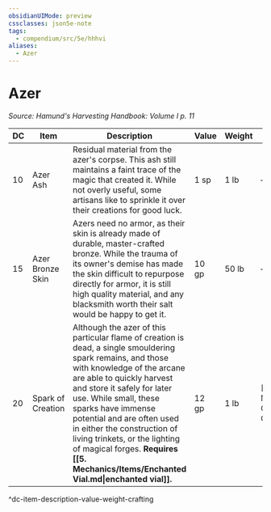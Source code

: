 ```yaml
---
obsidianUIMode: preview
cssclasses: json5e-note
tags:
  - compendium/src/5e/hhhvi
aliases:
  - Azer
---
```

# Azer
*Source: Hamund's Harvesting Handbook: Volume I p. 11* 

| DC | Item | Description | Value | Weight | Crafting |
|----|------|-------------|-------|--------|----------|
| 10 | Azer Ash | Residual material from the azer's corpse. This ash still maintains a faint trace of the magic that created it. While not overly useful, some artisans like to sprinkle it over their creations for good luck. | 1 sp | 1 lb | — |
| 15 | Azer Bronze Skin | Azers need no armor, as their skin is already made of durable, master-crafted bronze. While the trauma of its owner's demise has made the skin difficult to repurpose directly for armor, it is still high quality material, and any blacksmith worth their salt would be happy to get it. | 10 gp | 50 lb | — |
| 20 | Spark of Creation | Although the azer of this particular flame of creation is dead, a single smouldering spark remains, and those with knowledge of the arcane are able to quickly harvest and store it safely for later use. While small, these sparks have immense potential and are often used in either the construction of living trinkets, or the lighting of magical forges. **Requires [[5. Mechanics/Items/Enchanted Vial.md\|enchanted vial]].** | 12 gp | 1 lb | [[5. Mechanics/Items/Bronze Companion.md\|Bronze Companion]] |
^dc-item-description-value-weight-crafting

